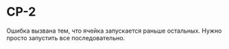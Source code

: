 # CP-2
Ошибка вызвана тем, что ячейка запускается раньше остальных. Нужно просто запустить все последовательно.
